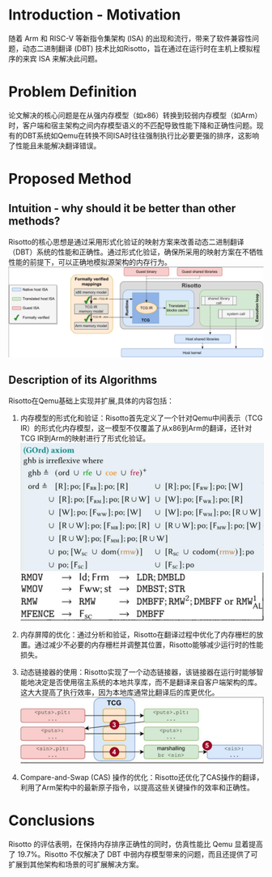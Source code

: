 # Introduction - Motivation
随着 Arm 和 RISC-V 等新指令集架构 (ISA) 的出现和流行，带来了软件兼容性问题，动态二进制翻译 (DBT) 技术比如Risotto，旨在通过在运行时在主机上模拟程序的来宾 ISA 来解决此问题。

# Problem Definition
论文解决的核心问题是在从强内存模型（如x86）转换到较弱内存模型（如Arm）时，客户端和宿主架构之间内存模型语义的不匹配导致性能下降和正确性问题。现有的DBT系统如Qemu在转换不同ISA时往往强制执行比必要更强的排序，这影响了性能且未能解决翻译错误。

# Proposed Method
## Intuition - why should it be better than other methods?
Risotto的核心思想是通过采用形式化验证的映射方案来改善动态二进制翻译（DBT）系统的性能和正确性。通过形式化验证，确保所采用的映射方案在不牺牲性能的前提下，可以正确地模拟源架构的内存行为。
![arch](img/arch.png)

## Description of its Algorithms
Risotto在Qemu基础上实现并扩展,具体的内容包括：

1. 内存模型的形式化和验证：Risotto首先定义了一个针对Qemu中间表示（TCG IR）的形式化内存模型，这一模型不仅覆盖了从x86到Arm的翻译，还针对TCG IR到Arm的映射进行了形式化验证。
![x86-tcg](img/x86-tcg.png)
![tcg-arm](img/tcg-arm.png)

2. 内存屏障的优化：通过分析和验证，Risotto在翻译过程中优化了内存栅栏的放置。通过减少不必要的内存栅栏并调整其位置，Risotto能够减少运行时的性能损失。

3. 动态链接器的使用：Risotto实现了一个动态链接器，该链接器在运行时能够智能地决定是否使用宿主系统的本地共享库，而不是翻译来自客户端架构的库。这大大提高了执行效率，因为本地库通常比翻译后的库更优化。
![dyn-lib](img/dyn-lib.png)

4. Compare-and-Swap (CAS) 操作的优化：Risotto还优化了CAS操作的翻译，利用了Arm架构中的最新原子指令，以提高这些关键操作的效率和正确性。

# Conclusions
Risotto 的评估表明，在保持内存排序正确性的同时，仿真性能比 Qemu 显着提高了 19.7%。Risotto 不仅解决了 DBT 中弱内存模型带来的问题，而且还提供了可扩展到其他架构和场景的可扩展解决方案。
